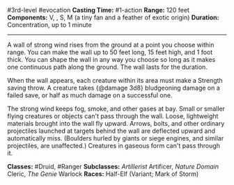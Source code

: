 #3rd-level #evocation
**Casting Time:** #1-action
**Range:** 120 feet
**Components:** V, , S, M (a tiny fan and a feather of exotic origin)
**Duration:** Concentration, up to 1 minute

---

A wall of strong wind rises from the ground at a point you choose within range. You can make the wall up to 50 feet long, 15 feet high, and 1 foot thick. You can shape the wall in any way you choose so long as it makes one continuous path along the ground. The wall lasts for the duration.

When the wall appears, each creature within its area must make a Strength saving throw. A creature takes {@damage 3d8} bludgeoning damage on a failed save, or half as much damage on a successful one.

The strong wind keeps fog, smoke, and other gases at bay. Small or smaller flying creatures or objects can't pass through the wall. Loose, lightweight materials brought into the wall fly upward. Arrows, bolts, and other ordinary projectiles launched at targets behind the wall are deflected upward and automatically miss. (Boulders hurled by giants or siege engines, and similar projectiles, are unaffected.) Creatures in gaseous form can't pass through it.


**Classes:** #Druid, #Ranger
**Subclasses:** *Artillerist* Artificer, *Nature Domain* Cleric, *The Genie* Warlock
**Races:** Half-Elf (Variant; Mark of Storm)

